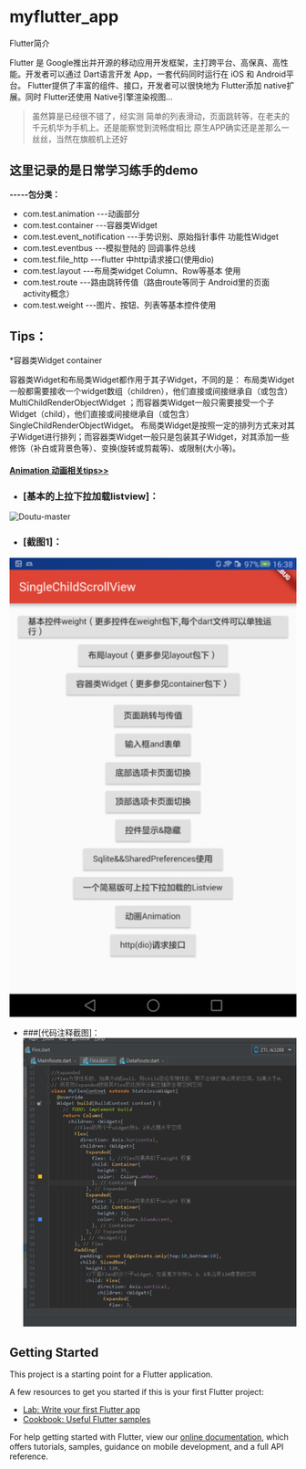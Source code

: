 # myflutter_app
Flutter简介

Flutter 是 Google推出并开源的移动应用开发框架，主打跨平台、高保真、高性能。开发者可以通过 Dart语言开发 App，一套代码同时运行在 iOS 和 Android平台。
 Flutter提供了丰富的组件、接口，开发者可以很快地为 Flutter添加 native扩展。同时 Flutter还使用 Native引擎渲染视图...

 >  虽然算是已经很不错了，经实测 简单的列表滑动，页面跳转等，在老夫的千元机华为手机上。还是能察觉到流畅度相比 原生APP确实还是差那么一丝丝，当然在旗舰机上还好
      
## 这里记录的是日常学习练手的demo

**-----包分类：**
* com.test.animation                    ---动画部分
* com.test.container                    ---容器类Widget
* com.test.event_notification           ---手势识别、原始指针事件 功能性Widget
* com.test.eventbus                     ---模拟登陆的 回调事件总线
* com.test.file_http                    ---flutter 中http请求接口(使用dio)
* com.test.layout                       ---布局类widget Column、Row等基本 使用
* com.test.route                        ---路由跳转传值（路由route等同于 Android里的页面activity概念）
* com.test.weight                       ---图片、按钮、列表等基本控件使用


##  Tips：
*容器类Widget container

容器类Widget和布局类Widget都作用于其子Widget，不同的是：
布局类Widget一般都需要接收一个widget数组（children），他们直接或间接继承自（或包含）MultiChildRenderObjectWidget ；而容器类Widget一般只需要接受一个子Widget（child），他们直接或间接继承自（或包含）SingleChildRenderObjectWidget。
布局类Widget是按照一定的排列方式来对其子Widget进行排列；而容器类Widget一般只是包装其子Widget，对其添加一些修饰（补白或背景色等）、变换(旋转或剪裁等)、或限制(大小等)。

#### [Animation 动画相关tips>>](https://github.com/yezihengok/myFlutter_app/blob/master/lib/com/test/animation/Animation.md)

* ### [基本的上拉下拉加载listview]：
![Doutu-master](https://github.com/yezihengok/myFlutter_app/blob/master/screenshots/device_0.gif)

* ### [截图1]：
![Doutu-master](https://github.com/yezihengok/myFlutter_app/blob/master/screenshots/device_1.png)

* ###[代码注释截图]：
![Doutu-master](https://github.com/yezihengok/myFlutter_app/blob/master/screenshots/device_2.png)

## Getting Started

This project is a starting point for a Flutter application.

A few resources to get you started if this is your first Flutter project:

- [Lab: Write your first Flutter app](https://flutter.io/docs/get-started/codelab)
- [Cookbook: Useful Flutter samples](https://flutter.io/docs/cookbook)

For help getting started with Flutter, view our 
[online documentation](https://flutter.io/docs), which offers tutorials, 
samples, guidance on mobile development, and a full API reference.
